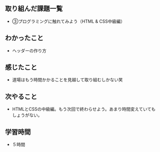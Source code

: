 ## 取り組んだ課題一覧
- ③プログラミングに触れてみよう（HTML & CSS中級編）
## わかったこと
- ヘッダーの作り方
## 感じたこと
- 道場はもう時間かかることを見越して取り組むしかない笑
## 次やること
- HTMLとCSSの中級編。もう次回で終わらせよう。あまり時間変えていてもしょうがない。
## 学習時間
- ５時間
